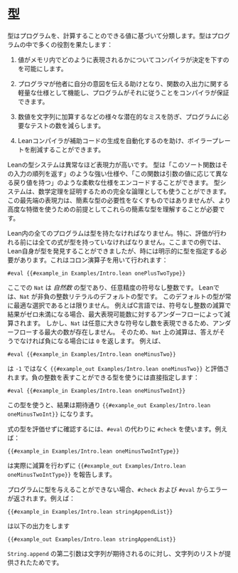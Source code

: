 # 型

型はプログラムを、計算することのできる値に基づいて分類します。型はプログラムの中で多くの役割を果たします：

 1. 値がメモリ内でどのように表現されるかについてコンパイラが決定を下すのを可能にします。

 2. プログラマが他者に自分の意図を伝える助けとなり、関数の入出力に関する軽量な仕様として機能し、プログラムがそれに従うことをコンパイラが保証できます。

 3. 数値を文字列に加算するなどの様々な潜在的なミスを防ぎ、プログラムに必要なテストの数を減らします。

 4. Leanコンパイラが補助コードの生成を自動化するのを助け、ボイラープレートを削減することができます。

Leanの型システムは異常なほど表現力が高いです。
型は「このソート関数はその入力の順列を返す」のような強い仕様や、「この関数は引数の値に応じて異なる戻り値を持つ」のような柔軟な仕様をエンコードすることができます。
型システムは、数学定理を証明するための完全な論理としても使うことができます。
この最先端の表現力は、簡素な型の必要性をなくすものではありませんが、より高度な特徴を使うための前提としてこれらの簡素な型を理解することが必要です。

Lean内の全てのプログラムは型を持たなければなりません。特に、評価が行われる前には全ての式が型を持っていなければなりません。ここまでの例では、Lean自身が型を発見することができましたが、時には明示的に型を指定する必要があります。これはコロン演算子を用いて行われます：

```lean
#eval {{#example_in Examples/Intro.lean onePlusTwoType}}
```

ここでの `Nat` は _自然数_ の型であり、任意精度の符号なし整数です。
Leanでは、`Nat` が非負の整数リテラルのデフォルトの型です。
このデフォルトの型が常に最適な選択であるとは限りません。
例えばC言語では、符号なし整数の減算で結果がゼロ未満になる場合、最大表現可能数に対するアンダーフローによって減算されます。
しかし、`Nat` は任意に大きな符号なし数を表現できるため、アンダーフローする最大の数が存在しません。
そのため、`Nat` 上の減算は、答えがそうでなければ負になる場合には `0` を返します。
例えば、

```lean
#eval {{#example_in Examples/Intro.lean oneMinusTwo}}
```

は `-1` ではなく `{{#example_out Examples/Intro.lean oneMinusTwo}}` と評価されます。負の整数を表すことができる型を使うには直接指定します：

```lean
#eval {{#example_in Examples/Intro.lean oneMinusTwoInt}}
```

この型を使うと、結果は期待通り `{{#example_out Examples/Intro.lean oneMinusTwoInt}}` になります。

式の型を評価せずに確認するには、`#eval` の代わりに `#check` を使います。例えば：

```lean
{{#example_in Examples/Intro.lean oneMinusTwoIntType}}
```

は実際に減算を行わずに `{{#example_out Examples/Intro.lean oneMinusTwoIntType}}` を報告します。

プログラムに型を与えることができない場合、`#check` および `#eval` からエラーが返されます。例えば：

```lean
{{#example_in Examples/Intro.lean stringAppendList}}
```

は以下の出力をします

```output error
{{#example_out Examples/Intro.lean stringAppendList}}
```

``String.append`` の第二引数は文字列が期待されるのに対し、文字列のリストが提供されたためです。